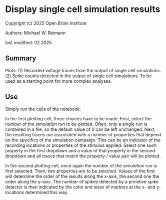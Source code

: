 # Display single cell simulation results
Copyright (c) 2025 Open Brain Institute

Authors: Michael W. Reimann

last modified: 02.2025

## Summary
Plots: (1) Recorded voltage traces from the output of single cell simulations. (2) Spike counts detected in the output of single cell simulations. To be used as a starting point for more complex analyses.

## Use
Simply run the cells of the notebook. 

In the first plotting cell, three choices have to be made: First, select the number of the _simulation run_ to be plotted. Often, only a single run is contained in a file, so the default value of 0 can be left unchanged. Next, the resulting traces are associated with a number of properties that depend on the specifics of the simulation campaign. This can be an indicator of the recording locations or properties of the stimulus applied. Select one such property in the first dropdown and a value of that property in the second dropdown and all traces that match the property / value pair will be plotted.

In the second plotting cell, once again the number of the _simulation run_ is first selected. Then, two properties are to be selected. Values of the first will determine the order of the results along the x-axis, the second one the order along the y-axis. The number of spikes detected by a primitive spike detector is then indicated by the color and sizes of markers at the x- and y-locations determined this way.
